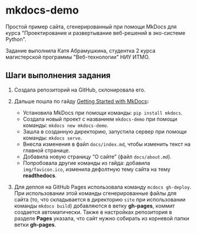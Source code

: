 # mkdocs-demo

Простой пример сайта, сгенерированный при помощи MkDocs для курса "Проектирование и развертывание веб-решений в эко-системе Python".

Задание выполнила Катя Абрамушкина, студентка 2 курса магистерской программы "Веб-технологии" НИУ ИТМО.

## Шаги выполнения задания

1. Создала репозиторий на GitHub, склонировала его.
2. Дальше пошла по гайду [Getting Started with MkDocs](https://www.mkdocs.org/getting-started/)**:**

   - Установила MkDocs при помощи команды: `pip install mkdocs`.
   - Создала новый проект с названием `mkdocs-demo` при помощи команды: `mkdocs new mkdocs-demo`.
   - Зашла в созданную директорию, запустила сервер при помощи команды: `mkdocs serve`.
   - Внесла изменения в файл `docs/index.md`, чтобы изменить текст на главной странице.
   - Добавила новую страницу “О сайте” (файл `docs/about.md`).
   - Попробовала другие команды из гайда: добавила `img/favicon.ico`, изменила дефолтную тему сайта на тему **readthedocs**.

3. Для деплоя на GitHub Pages использовала команду `mcdocs gh-deploy`. При использовании этой команды сгенерированные файлы для сайта (то, что складывается в директорию `site` при использовании команды `mkdocs build`) добавляются в ветку **gh-pages**, коммит создается автоматически. Также в настройках репозитория в разделе **Pages** указала, что сайт нужно собирать из корневой папки ветки **gh-pages**.
